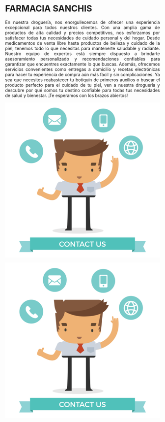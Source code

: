 # **FARMACIA SANCHIS**
<p style="text-align: justify;">
En nuestra droguería, nos enorgullecemos de ofrecer una experiencia excepcional para todos nuestros clientes. Con una amplia gama de productos de alta calidad y precios competitivos, nos esforzamos por satisfacer todas tus necesidades de cuidado personal y del hogar. Desde medicamentos de venta libre hasta productos de belleza y cuidado de la piel, tenemos todo lo que necesitas para mantenerte saludable y radiante. Nuestro equipo de expertos está siempre dispuesto a brindarte asesoramiento personalizado y recomendaciones confiables para garantizar que encuentres exactamente lo que buscas. Además, ofrecemos servicios convenientes como entregas a domicilio y recetas electrónicas para hacer tu experiencia de compra aún más fácil y sin complicaciones. Ya sea que necesites reabastecer tu botiquín de primeros auxilios o buscar el producto perfecto para el cuidado de tu piel, ven a nuestra droguería y descubre por qué somos tu destino confiable para todas tus necesidades de salud y bienestar. ¡Te esperamos con los brazos abiertos!
</p>

<img src="./img/1.png" alt="Farmacia Sanchis" title="Farmacia Sanchis" />

![Farmacia Sanchis](./img/1.png)

